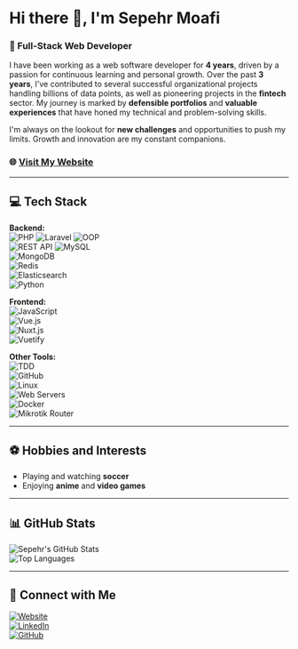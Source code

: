 # Hi there 👋, I'm Sepehr Moafi

### 🚀 Full-Stack Web Developer  
I have been working as a web software developer for **4 years**, driven by a passion for continuous learning and personal growth. Over the past **3 years**, I've contributed to several successful organizational projects handling billions of data points, as well as pioneering projects in the **fintech** sector. My journey is marked by **defensible portfolios** and **valuable experiences** that have honed my technical and problem-solving skills. 

I'm always on the lookout for **new challenges** and opportunities to push my limits. Growth and innovation are my constant companions.

### 🌐 [Visit My Website](https://sepehrmoafi.com/)

---

## 💻 Tech Stack  

**Backend:**  
![PHP](https://img.shields.io/badge/PHP-777BB4?style=for-the-badge&logo=php&logoColor=white) 
![Laravel](https://img.shields.io/badge/Laravel-FF2D20?style=for-the-badge&logo=laravel&logoColor=white) 
![OOP](https://img.shields.io/badge/OOP-007396?style=for-the-badge)  
![REST API](https://img.shields.io/badge/REST%20API-0078D7?style=for-the-badge) 
![MySQL](https://img.shields.io/badge/MySQL-4479A1?style=for-the-badge&logo=mysql&logoColor=white)  
![MongoDB](https://img.shields.io/badge/MongoDB-47A248?style=for-the-badge&logo=mongodb&logoColor=white)  
![Redis](https://img.shields.io/badge/Redis-DC382D?style=for-the-badge&logo=redis&logoColor=white)  
![Elasticsearch](https://img.shields.io/badge/Elasticsearch-005571?style=for-the-badge&logo=elasticsearch&logoColor=white)  
![Python](https://img.shields.io/badge/Python-3776AB?style=for-the-badge&logo=python&logoColor=white)  

**Frontend:**  
![JavaScript](https://img.shields.io/badge/JavaScript-F7DF1E?style=for-the-badge&logo=javascript&logoColor=black)  
![Vue.js](https://img.shields.io/badge/Vue.js-4FC08D?style=for-the-badge&logo=vue.js&logoColor=white)  
![Nuxt.js](https://img.shields.io/badge/Nuxt.js-00DC82?style=for-the-badge&logo=nuxt.js&logoColor=white)  
![Vuetify](https://img.shields.io/badge/Vuetify-1867C0?style=for-the-badge&logo=vuetify&logoColor=white)  

**Other Tools:**  
![TDD](https://img.shields.io/badge/TDD-blue?style=for-the-badge)  
![GitHub](https://img.shields.io/badge/GitHub-181717?style=for-the-badge&logo=github&logoColor=white)  
![Linux](https://img.shields.io/badge/Linux-FCC624?style=for-the-badge&logo=linux&logoColor=black)  
![Web Servers](https://img.shields.io/badge/Web%20Servers-4285F4?style=for-the-badge)  
![Docker](https://img.shields.io/badge/Docker-2496ED?style=for-the-badge&logo=docker&logoColor=white)  
![Mikrotik Router](https://img.shields.io/badge/Mikrotik-DD1B16?style=for-the-badge)  

---

## ⚽ Hobbies and Interests  
- Playing and watching **soccer**  
- Enjoying **anime** and **video games**  

---

## 📊 GitHub Stats  
![Sepehr's GitHub Stats](https://github-readme-stats.vercel.app/api?username=smoafi&show_icons=true&theme=radical)  
![Top Languages](https://github-readme-stats.vercel.app/api/top-langs/?username=smoafi&layout=compact&theme=radical)  

---

## 🤝 Connect with Me  
[![Website](https://img.shields.io/badge/Website-4285F4?style=for-the-badge&logo=google-chrome&logoColor=white)](https://sepehrmoafi.com/)  
[![LinkedIn](https://img.shields.io/badge/LinkedIn-0A66C2?style=for-the-badge&logo=linkedin&logoColor=white)](https://www.linkedin.com/in/sepehrmoafi)  
[![GitHub](https://img.shields.io/badge/GitHub-181717?style=for-the-badge&logo=github&logoColor=white)](https://github.com/3perM)  
